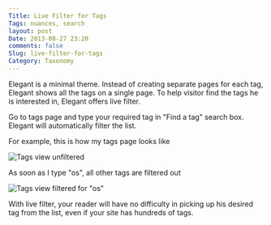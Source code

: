 ```yaml
---
Title: Live Filter for Tags
Tags: nuances, search
layout: post
Date: 2013-08-27 23:20
comments: false
Slug: live-filter-for-tags
Category: Taxonomy
---
```


Elegant is a minimal theme. Instead of creating separate pages for each tag,
Elegant shows all the tags on a single page. To help visitor find the tags he
is interested in, Elegant offers live filter.

Go to tags page and type your required tag in "Find a tag" search box. Elegant
will automatically filter the list.

For example, this is how my tags page looks like

![Tags view
unfiltered]({static}/images/elegant-theme_tags-live-filter-default.png)

As soon as I type "os", all other tags are filtered out

![Tags view filtered for
"os"]({static}/images/elegant-theme_tags-live-filter-filtered.png)

With live filter, your reader will have no difficulty in picking up his desired
tag from the list, even if your site has hundreds of tags.
